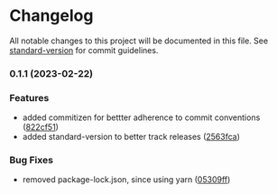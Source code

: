 # Changelog

All notable changes to this project will be documented in this file. See [standard-version](https://github.com/conventional-changelog/standard-version) for commit guidelines.

### 0.1.1 (2023-02-22)


### Features

* added commitizen for bettter adherence to commit conventions ([822cf51](https://github.com/thankyouthatscool/transmission-rpc/commit/822cf51ee75e53cba4330897217ab87311f4355e))
* added standard-version to better track releases ([2563fca](https://github.com/thankyouthatscool/transmission-rpc/commit/2563fca547ca96efe6810dbee23816c7ca5343df))


### Bug Fixes

* removed package-lock.json, since using yarn ([05309ff](https://github.com/thankyouthatscool/transmission-rpc/commit/05309ffc52bf4eb5f4bdc122c1300e84281c8ebe))
